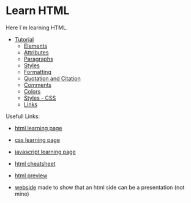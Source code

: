 # Learn HTML
 
Here I´m learning HTML.

- [Tutorial](/topics/01tutorial.md)
    - [Elements](/topics/01tutorial.md/#elements)
    - [Attributes](/topics/01tutorial.md/#attributes)
    - [Paragraphs](/topics/01tutorial.md/#paragraphs)
    - [Styles](/topics/01tutorial.md/#styles)
    - [Formatting](/topics/01tutorial.md/#formatting)
    - [Quotation and Citation](/topics/01tutorial.md/#quotation-and-citation)
    - [Comments](/topics/01tutorial.md/#comments)
    - [Colors](/topics/01tutorial.md/#colors)
    - [Styles - CSS](/topics/01tutorial.md/#styles---css)
    - [Links](/topics/01tutorial.md/#links)

Usefull Links:

- [html learning page](https://www.w3schools.com/html/default.asp)

- [css learning page](https://www.w3schools.com/css/default.asp)

- [javascript learning page](https://www.w3schools.com/js/default.asp)

- [html cheatsheet](https://htmlcheatsheet.com/)

- [html preview](https://html-preview.github.io/)

- [webside](https://github.com/impress/impress.js) made to show that an html side can be a presentation (not mine)